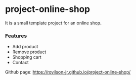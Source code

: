 # project-online-shop

It is a small template project for an online shop.

### Features
- Add product
- Remove product
- Shopping cart
- Contact

Github page: https://rovilson-jr.github.io/project-online-shop/
